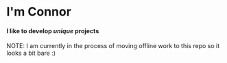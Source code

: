 # I'm Connor #
#### I like to develop *unique* projects ####

NOTE: I am currently in the process of moving offline work to this repo so it looks a bit bare :)
